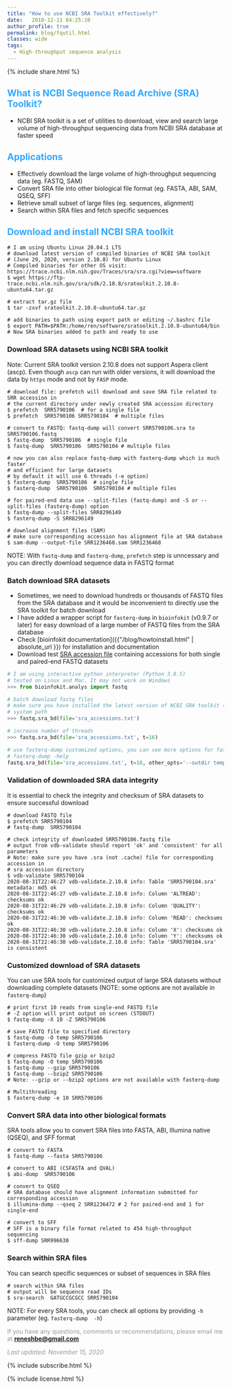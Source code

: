 ```yaml
---
title: "How to use NCBI SRA Toolkit effectively?"
date:   2018-12-11 04:25:10
author_profile: true
permalink: blog/fqutil.html
classes: wide
tags:
  - High-throughput sequence analysis
---
```


<p>
{% include  share.html %}
</p>

## <span style="color:#33a8ff">What is NCBI Sequence Read Archive (SRA) Toolkit?</span>
- NCBI SRA toolkit is a set of utilities to download, view and search large volume of high-throughput sequencing data 
  from NCBI SRA database at faster speed

## <span style="color:#33a8ff">Applications</span>
- Effectively download the large volume of high-throughput sequencing data (eg. FASTQ, SAM) 
- Convert SRA file into other biological file format (eg. FASTA, ABI, SAM, QSEQ, SFF)
- Retrieve small subset of large files (eg. sequences, alignment)
- Search within SRA files and fetch specific sequences


<!--
 - Allow to use Aspera client `ascp` for much faster download (Aspera client should have installed)
-->

## <span style="color:#33a8ff"> Download and install NCBI SRA toolkit </span>
```shell
# I am using Ubuntu Linux 20.04.1 LTS
# download latest version of compiled binaries of NCBI SRA toolkit 
# (June 29, 2020, version 2.10.8) for Ubuntu Linux
# Compiled binaries for other OS visit: https://trace.ncbi.nlm.nih.gov/Traces/sra/sra.cgi?view=software
$ wget https://ftp-trace.ncbi.nlm.nih.gov/sra/sdk/2.10.8/sratoolkit.2.10.8-ubuntu64.tar.gz

# extract tar.gz file 
$ tar -zxvf sratoolkit.2.10.8-ubuntu64.tar.gz

# add binaries to path using export path or editing ~/.bashrc file
$ export PATH=$PATH:/home/ren/software/sratoolkit.2.10.8-ubuntu64/bin
# Now SRA binaries added to path and ready to use
```

### Download SRA datasets using NCBI SRA toolkit 

Note: Current SRA toolkit version 2.10.8 does not support Aspera client (ascp). Even though `ascp` can run with older
versions, it will download the data by `https` mode and not by `FASP` mode.

```shell
# download file: prefetch will download and save SRA file related to SRR accession in 
# the current directory under newly created SRA accession directory
$ prefetch  SRR5790106  # for a single file
$ prefetch  SRR5790106 SRR5790104  # multiple files

# convert to FASTQ: fastq-dump will convert SRR5790106.sra to SRR5790106.fastq
$ fastq-dump  SRR5790106  # single file
$ fastq-dump  SRR5790106  SRR5790104 # multiple files

# now you can also replace fastq-dump with fasterq-dump which is much faster 
# and efficient for large datasets
# by default it will use 6 threads (-e option)
$ fasterq-dump  SRR5790106  # single file
$ fasterq-dump  SRR5790106  SRR5790104 # multiple files

# for paired-end data use --split-files (fastq-dump) and -S or --split-files (fasterq-dump) option
$ fastq-dump --split-files SRR8296149
$ fasterq-dump -S SRR8296149

# download alignment files (SAM)
# make sure corresponding accession has alignment file at SRA database
$ sam-dump --output-file SRR1236468.sam SRR1236468
```
NOTE: With `fastq-dump` and `fasterq-dump`, `prefetch` step is unncessary and you can directly 
download sequence data in FASTQ format


### Batch download SRA datasets 

- Sometimes, we need to download hundreds or thousands of FASTQ files from the SRA database and it would be inconvenient 
  to directly use the SRA toolkit for batch download
- I have added a wrapper script for `fasterq-dump` in `bioinfokit` (v0.9.7 or later) for easy download
  of a large number of FASTQ files from the SRA database
- Check [bioinfokit documentation]({{"/blog/howtoinstall.html" | absolute_url }}) for installation and documentation
- Download test <a href="/assets/posts/fqutil/sra_accessions.txt">SRA accession file</a> containing accessions for both 
  single and paired-end FASTQ datasets 
  
```python
# I am using interactive python interpreter (Python 3.8.5)
# tested on Linux and Mac. It may not work on Windows
>>> from bioinfokit.analys import fastq

# batch download fastq files
# make sure you have installed the latest version of NCBI SRA toolkit (version 2.10.8) and added binaries in the 
# system path
>>> fastq.sra_bd(file='sra_accessions.txt')

# increase number of threads
>>> fastq.sra_bd(file='sra_accessions.txt', t=16)

# use fasterq-dump customized options, you can see more options for fasterq-dump as
# fasterq-dump -help
fastq.sra_bd(file='sra_accessions.txt', t=16, other_opts='--outdir temp --skip-technical')

```


### Validation of downloaded SRA data integrity

It is essential to check the integrity and checksum of SRA datasets to ensure successful download

```shell
# download FASTQ file
$ prefetch SRR5790104
# fastq-dump  SRR5790104  

# check integrity of downloaded SRR5790106.fastq file
# output from vdb-validate should report 'ok' and 'consistent' for all parameters
# Note: make sure you have .sra (not .cache) file for corresponding accession in 
# sra accession directory
$ vdb-validate SRR5790104
2020-08-31T22:46:27 vdb-validate.2.10.8 info: Table 'SRR5790104.sra' metadata: md5 ok
2020-08-31T22:46:27 vdb-validate.2.10.8 info: Column 'ALTREAD': checksums ok
2020-08-31T22:46:29 vdb-validate.2.10.8 info: Column 'QUALITY': checksums ok
2020-08-31T22:46:30 vdb-validate.2.10.8 info: Column 'READ': checksums ok
2020-08-31T22:46:30 vdb-validate.2.10.8 info: Column 'X': checksums ok
2020-08-31T22:46:30 vdb-validate.2.10.8 info: Column 'Y': checksums ok
2020-08-31T22:46:30 vdb-validate.2.10.8 info: Table 'SRR5790104.sra' is consistent
```

### Customized download of SRA datasets

You can use SRA tools for customized output of large SRA datasets without downloading complete datasets 
(NOTE: some options are not available in `fasterq-dump`)

```shell
# print first 10 reads from single-end FASTQ file
# -Z option will print output on screen (STDOUT)
$ fastq-dump -X 10 -Z SRR5790106

# save FASTQ file to specified directory
$ fastq-dump -O temp SRR5790106
$ fasterq-dump -O temp SRR5790106

# compress FASTQ file gzip or bzip2
$ fastq-dump -O temp SRR5790106
$ fastq-dump --gzip SRR5790106  
$ fastq-dump --bzip2 SRR5790106
# Note: --gzip or --bzip2 options are not available with fasterq-dump

# Multithreading 
$ fasterq-dump -e 10 SRR5790106  
```

### Convert SRA data into other biological formats

SRA tools allow you to convert SRA files into FASTA, ABI, Illumina native (QSEQ), and SFF format

```shell
# convert to FASTA
$ fastq-dump --fasta SRR5790106  

# convert to ABI (CSFASTA and QVAL)
$ abi-dump  SRR5790106  

# convert to QSEQ 
# SRA database should have alignment information submitted for corresponding accession 
$ illumina-dump --qseq 2 SRR1236472 # 2 for paired-end and 1 for single-end

# convert to SFF 
# SFF is a binary file format related to 454 high-throughput sequencing
$ sff-dump SRR996630
```

### Search within SRA files

You can search specific sequences or subset of sequences in SRA files

```shell
# search within SRA files
# output will be sequence read IDs 
$ sra-search  GATGCCGCGCC SRR5790104
```

NOTE: For every SRA tools, you can check all options by providing `-h` parameter 
(eg. `fasterq-dump  -h`)

<!--
**<span style="color:#33a8ff">How to cite?</span>**

Bedre, R. (2018, October 22). How to use NCBI SRA Toolkit effectively?  
https://reneshbedre.github.io/blog/fqutil.html.
-->
<span style="color:#9e9696">If you have any questions, comments or recommendations, please email me at 
<b>reneshbe@gmail.com</b></span>

<span style="color:#9e9696"><i> Last updated: November 15, 2020</i> </span>

<p>
{% include  subscribe.html %}
</p>

<p>
{% include  license.html %}
</p>